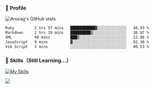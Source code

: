 ### 👀 Profile

![Anurag's GitHub stats](https://github-readme-stats.vercel.app/api?username=haganenoubik&show_icons=true&theme=github_dark)

<!--START_SECTION:waka-->

```txt
Ruby         2 hrs 57 mins   ███████████▓░░░░░░░░░░░░░   46.93 %
Markdown     2 hrs 19 mins   █████████▒░░░░░░░░░░░░░░░   36.97 %
XML          48 mins         ███▒░░░░░░░░░░░░░░░░░░░░░   12.86 %
JavaScript   9 mins          ▓░░░░░░░░░░░░░░░░░░░░░░░░   02.38 %
Vim Script   2 mins          ░░░░░░░░░░░░░░░░░░░░░░░░░   00.53 %
```

<!--END_SECTION:waka-->

### 🚀 Skills（Still Learning...）
[![My Skills](https://skillicons.dev/icons?i=html,css,js,ruby,rails,git,github,neovim)](https://skillicons.dev)

![](https://komarev.com/ghpvc/?username=haganenoubik&style=flat-square&color=blue)

<!--
**haganenoubik/haganenoubik** is a ✨ _special_ ✨ repository because its `README.md` (this file) appears on your GitHub profile.

Here are some ideas to get you started:

- 🔭 I’m currently working on ...
- 🌱 I’m currently learning ...
- 👯 I’m looking to collaborate on ...
- 🤔 I’m looking for help with ...
- 💬 Ask me about ...
- 📫 How to reach me: ...
- 😄 Pronouns: ...
- ⚡ Fun fact: ...
-->
